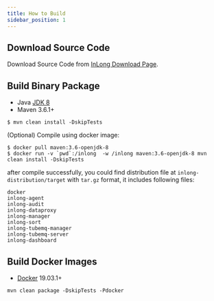 ```yaml
---
title: How to Build
sidebar_position: 1
---
```

## Download Source Code
Download Source Code from [InLong Download Page](https://inlong.apache.org/download).

## Build Binary Package
- Java [JDK 8](https://adoptopenjdk.net/?variant=openjdk8)
- Maven 3.6.1+

```
$ mvn clean install -DskipTests
```
(Optional) Compile using docker image:
```
$ docker pull maven:3.6-openjdk-8
$ docker run -v `pwd`:/inlong  -w /inlong maven:3.6-openjdk-8 mvn clean install -DskipTests
```
after compile successfully, you could find distribution file at `inlong-distribution/target` with `tar.gz` format, it includes following files:
```
docker
inlong-agent
inlong-audit
inlong-dataproxy
inlong-manager
inlong-sort
inlong-tubemq-manager
inlong-tubemq-server
inlong-dashboard
```

## Build Docker Images
- [Docker](https://docs.docker.com/engine/install/) 19.03.1+

```
mvn clean package -DskipTests -Pdocker
```